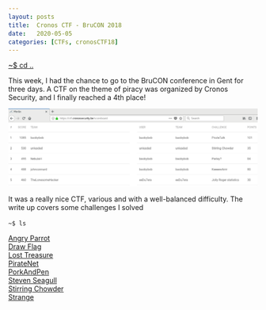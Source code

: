 ```yaml
---
layout: posts
title:  Cronos CTF - BruCON 2018
date:   2020-05-05
categories: [CTFs, cronosCTF18]
---
```


[~$ cd ..](/ctf.html)

This week, I had the chance to go to the BruCON conference in Gent for three days. A CTF on the theme of piracy was organized by Cronos Security,
and I finally reached a 4th place!

![ranking](/assets/res/chronos_ranking.png)

It was a really nice CTF, various and with a well-balanced difficulty. The write up covers some challenges I solved

`~$ ls`

[Angry Parrot](angryparrot/)  
[Draw Flag](draw_flag/)  
[Lost Treasure](lost_treasure/)  
[PirateNet](piratenet/)  
[PorkAndPen](porkandpen/)  
[Steven Seagull](steven_seagull/)  
[Stirring Chowder](stirring_chowder/)  
[Strange](strange/)  
